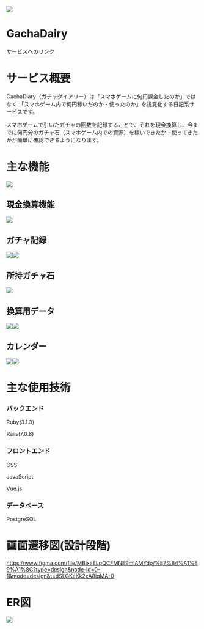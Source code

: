 ![](https://gyazo.com/71ea45a38367174e8f49a5d27edf36ab.png)
# GachaDairy
[サービスへのリンク](https://www.gachadiary.com/)
# サービス概要
GachaDiary（ガチャダイアリー）は「スマホゲームに何円課金したのか」ではなく 「スマホゲーム内で何円稼いだのか・使ったのか」を視覚化する日記系サービスです。

スマホゲームで引いたガチャの回数を記録することで、それを現金換算し、今までに何円分のガチャ石（スマホゲーム内での資源）を稼いできたか・使ってきたかが簡単に確認できるようになります。
# 主な機能
![](https://gyazo.com/7733e570e864c9efc6224a5a08808fc4.png)
## 現金換算機能
![](https://gyazo.com/cdf2a0d4f706f679c9dbfccd4119f58d.gif)
## ガチャ記録
![](https://gyazo.com/8598ca7a10b3b04153c21447a268ff09.gif)![](https://gyazo.com/09d87d36a7e24c4d96fcc46a413cfa59.gif)
## 所持ガチャ石
![](https://gyazo.com/452aef16d24533e0079484bebdc87117.gif)
## 換算用データ
![](https://gyazo.com/0299dfddf946309ce93821ec9c15a852.gif)![](https://gyazo.com/465b69d3d97f11cd9e7561db27d0ec7a.gif)
## カレンダー
![](https://gyazo.com/1721bad24ad104bf87c48b4aa040ed4d.gif)![](https://gyazo.com/0ea90a223653984626a3eeb76db118b2.gif)

# 主な使用技術
### バックエンド
Ruby(3.1.3)

Rails(7.0.8)
### フロントエンド
CSS

JavaScript

Vue.js
### データベース
PostgreSQL
# 画面遷移図(設計段階)
https://www.figma.com/file/MBixaELpQCFMNE9miAMYdo/%E7%84%A1%E9%A1%8C?type=design&node-id=0-1&mode=design&t=dSLGKeKk2xA8iqMA-0

# ER図
![](https://gyazo.com/29f074a8ef8ae589c429f958ae0c5e25.png)
